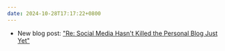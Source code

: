 ```yaml
---
date: 2024-10-28T17:17:22+0800
---
```


* New blog post: ["Re: Social Media Hasn't Killed the Personal Blog Just Yet"](/blog/posts/2024-10-28-re-social-media-personal-blog)